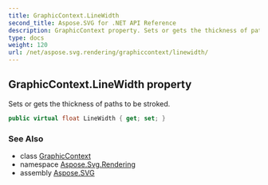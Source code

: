 ```yaml
---
title: GraphicContext.LineWidth
second_title: Aspose.SVG for .NET API Reference
description: GraphicContext property. Sets or gets the thickness of paths to be stroked
type: docs
weight: 120
url: /net/aspose.svg.rendering/graphiccontext/linewidth/
---
```

## GraphicContext.LineWidth property

Sets or gets the thickness of paths to be stroked.

```csharp
public virtual float LineWidth { get; set; }
```

### See Also

* class [GraphicContext](../)
* namespace [Aspose.Svg.Rendering](../../graphiccontext/)
* assembly [Aspose.SVG](../../../)
